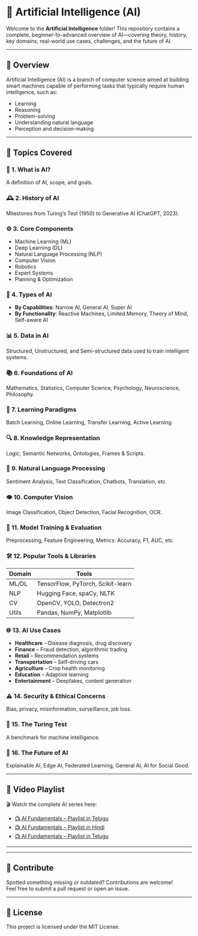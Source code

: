 # 🤖 Artificial Intelligence (AI)

Welcome to the **Artificial Intelligence** folder! This repository contains a complete, beginner-to-advanced overview of AI—covering theory, history, key domains, real-world use cases, challenges, and the future of AI.

---

## 📌 Overview

Artificial Intelligence (AI) is a branch of computer science aimed at building smart machines capable of performing tasks that typically require human intelligence, such as:

- Learning
- Reasoning
- Problem-solving
- Understanding natural language
- Perception and decision-making

---

## 🧠 Topics Covered

### 📘 1. What is AI?
A definition of AI, scope, and goals.

### 🕰️ 2. History of AI
Milestones from Turing’s Test (1950) to Generative AI (ChatGPT, 2023).

### ⚙️ 3. Core Components
- Machine Learning (ML)
- Deep Learning (DL)
- Natural Language Processing (NLP)
- Computer Vision
- Robotics
- Expert Systems
- Planning & Optimization

### 🧠 4. Types of AI
- **By Capabilities**: Narrow AI, General AI, Super AI
- **By Functionality**: Reactive Machines, Limited Memory, Theory of Mind, Self-aware AI

### 📊 5. Data in AI
Structured, Unstructured, and Semi-structured data used to train intelligent systems.

### 📚 6. Foundations of AI
Mathematics, Statistics, Computer Science, Psychology, Neuroscience, Philosophy.

### 🤖 7. Learning Paradigms
Batch Learning, Online Learning, Transfer Learning, Active Learning.

### 🔍 8. Knowledge Representation
Logic, Semantic Networks, Ontologies, Frames & Scripts.

### 💬 9. Natural Language Processing
Sentiment Analysis, Text Classification, Chatbots, Translation, etc.

### 👁️ 10. Computer Vision
Image Classification, Object Detection, Facial Recognition, OCR.

### 🧪 11. Model Training & Evaluation
Preprocessing, Feature Engineering, Metrics: Accuracy, F1, AUC, etc.

### 🛠️ 12. Popular Tools & Libraries
| Domain | Tools |
|--------|-------|
| ML/DL  | TensorFlow, PyTorch, Scikit-learn |
| NLP    | Hugging Face, spaCy, NLTK         |
| CV     | OpenCV, YOLO, Detectron2          |
| Utils  | Pandas, NumPy, Matplotlib         |

### 🌐 13. AI Use Cases
- **Healthcare** – Disease diagnosis, drug discovery
- **Finance** – Fraud detection, algorithmic trading
- **Retail** – Recommendation systems
- **Transportation** – Self-driving cars
- **Agriculture** – Crop health monitoring
- **Education** – Adaptive learning
- **Entertainment** – Deepfakes, content generation

### ⚠️ 14. Security & Ethical Concerns
Bias, privacy, misinformation, surveillance, job loss.

### 🧠 15. The Turing Test
A benchmark for machine intelligence.

### 🔮 16. The Future of AI
Explainable AI, Edge AI, Federated Learning, General AI, AI for Social Good.

---

## 🎥 Video Playlist

🎬 Watch the complete AI series here:

- [📺 AI Fundamentals – Playlist in Telugu](https://www.youtube.com/playlist?list=PLv_sM9ZH4RUX3cTixZiSBlCVhG_L9rDzV)
- [📺 AI Fundamentals – Playlist in Hindi](https://www.youtube.com/playlist?list=PLV8vIYTIdSnYsdt0Dh9KkD9WFEi7nVgbe)
- [📺 AI Fundamentals – Playlist in Telugu](https://www.youtube.com/watch?v=Ux2X2Te20Wo)

---
---

## 🙌 Contribute

Spotted something missing or outdated? Contributions are welcome!  
Feel free to submit a pull request or open an issue.

---

## 📄 License

This project is licensed under the MIT License.

